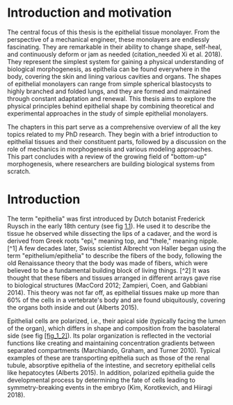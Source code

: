 # Introduction and motivation

The central focus of this thesis is the epithelial tissue monolayer. From the perspective of a mechanical engineer, these monolayers are endlessly fascinating. They are remarkable in their ability to change shape, self-heal, and continuously deform or jam as needed (citation_needed Xi et al. 2018). They represent the simplest system for gaining a physical understanding of biological morphogenesis, as epithelia can be found everywhere in the body, covering the skin and lining various cavities and organs. The shapes of epithelial monolayers can range from simple spherical blastocysts to highly branched and folded lungs, and they are formed and maintained through constant adaptation and renewal. This thesis aims to explore the physical principles behind epithelial shape by combining theoretical and experimental approaches in the study of simple epithelial monolayers.

The chapters in this part serve as a comprehensive overview of all the key topics related to my PhD research. They begin with a brief introduction to epithelial tissues and their constituent parts, followed by a discussion on the role of mechanics in morphogenesis and various modeling approaches. This part concludes with a review of the growing field of \"bottom-up\" morphogenesis, where researchers are building biological systems from scratch.

# Introduction

The term "epithelia" was first introduced by Dutch botanist Frederick Ruysch in the early 18th century (see fig [1.1](#fig_1_1)). He used it to describe the tissue he observed while dissecting the lips of a cadaver, and the word is derived from Greek roots "epi," meaning top, and "thele," meaning nipple. [^1] A few decades later, Swiss scientist Albrecht von Haller began using the term "epithelium/epithelia" to describe the fibers of the body, following the old Renaissance theory that the body was made of fibers, which were believed to be a fundamental building block of living things. [^2] It was thought that these fibers and tissues arranged in different arrays gave rise to biological structures (MacCord 2012; Zampieri, Coen, and Gabbiani 2014). This theory was not far off, as epithelial tissues make up more than 60% of the cells in a vertebrate's body and are found ubiquitously, covering the organs both inside and out (Alberts 2015).

Epithelial cells are polarized, i.e., their apical side (typically facing the lumen of the organ), which differs in shape and composition from the basolateral side (see fig [\[fig_1\_2\]](#fig_1_2)). Its polar organization is reflected in the vectorial functions like creating and maintaining concentration gradients between separated compartments (Marchiando, Graham, and Turner 2010). Typical examples of these are transporting epithelia such as those of the renal tubule, absorptive epithelia of the intestine, and secretory epithelial cells like  hepatocytes (Alberts 2015). In addition, polarized epithelia guide the developmental process by determining the fate of cells leading to symmetry-breaking events in the embryo (Kim, Korotkevich, and Hiiragi 2018).
